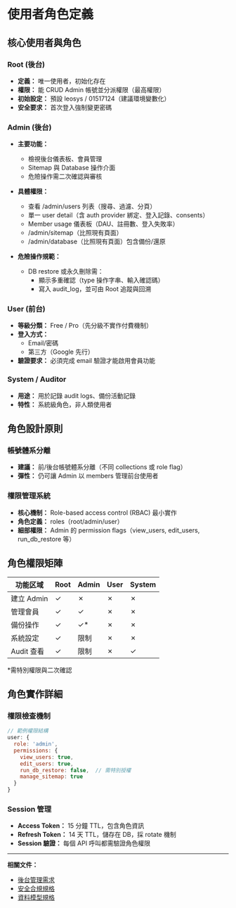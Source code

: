 # 使用者角色定義

## 核心使用者與角色

### Root (後台)
- **定義：** 唯一使用者，初始化存在
- **權限：** 能 CRUD Admin 帳號並分派權限（最高權限）
- **初始設定：** 預設 leosys / 01517124（建議環境變數化）
- **安全要求：** 首次登入強制變更密碼

### Admin (後台)
- **主要功能：**
  - 檢視後台儀表板、會員管理
  - Sitemap 與 Database 操作介面
  - 危險操作需二次確認與審核

- **具體權限：**
  - 查看 /admin/users 列表（搜尋、過濾、分頁）
  - 單一 user detail（含 auth provider 綁定、登入記錄、consents）
  - Member usage 儀表板（DAU、註冊數、登入失敗率）
  - /admin/sitemap（比照現有頁面）
  - /admin/database（比照現有頁面）包含備份/還原

- **危險操作規範：**
  - DB restore 或永久刪除需：
    - 顯示多重確認（type 操作字串、輸入確認碼）
    - 寫入 audit_log，並可由 Root 追蹤與回溯

### User (前台)
- **等級分類：** Free / Pro（先分級不實作付費機制）
- **登入方式：**
  - Email/密碼
  - 第三方（Google 先行）
- **驗證要求：** 必須完成 email 驗證才能啟用會員功能

### System / Auditor
- **用途：** 用於記錄 audit logs、備份活動記錄
- **特性：** 系統級角色，非人類使用者

## 角色設計原則

### 帳號體系分離
- **建議：** 前/後台帳號體系分離（不同 collections 或 role flag）
- **彈性：** 仍可讓 Admin 以 members 管理前台使用者

### 權限管理系統
- **核心機制：** Role-based access control (RBAC) 最小實作
- **角色定義：** roles（root/admin/user）
- **細部權限：** Admin 的 permission flags（view_users, edit_users, run_db_restore 等）

## 角色權限矩陣

| 功能区域 | Root | Admin | User | System |
|------------|------|-------|------|--------|
| 建立 Admin | ✓ | ✗ | ✗ | ✗ |
| 管理會員 | ✓ | ✓ | ✗ | ✗ |
| 備份操作 | ✓ | ✓* | ✗ | ✗ |
| 系統設定 | ✓ | 限制 | ✗ | ✗ |
| Audit 查看 | ✓ | 限制 | ✗ | ✓ |

*需特別權限與二次確認

## 角色實作詳細

### 權限檢查機制
```javascript
// 範例權限結構
user: {
  role: 'admin',
  permissions: {
    view_users: true,
    edit_users: true,
    run_db_restore: false,  // 需特別授權
    manage_sitemap: true
  }
}
```

### Session 管理
- **Access Token：** 15 分鐘 TTL，包含角色資訊
- **Refresh Token：** 14 天 TTL，儲存在 DB，採 rotate 機制
- **Session 驗證：** 每個 API 呼叫都需驗證角色權限

---

**相關文件：**
- [後台管理需求](./admin-requirements.md)
- [安全合規規格](./security-compliance.md)
- [資料模型規格](./data-models.md)